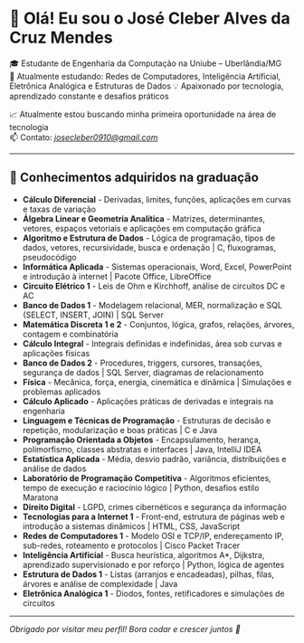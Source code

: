 # 👋 Olá! Eu sou o José Cleber Alves da Cruz Mendes

🎓 Estudante de Engenharia da Computação na Uniube – Uberlândia/MG  
🧠 Atualmente estudando: Redes de Computadores, Inteligência Artificial, Eletrônica Analógica e Estruturas de Dados 
💡 Apaixonado por tecnologia, aprendizado constante e desafios práticos  

📈 Atualmente estou buscando minha primeira oportunidade na área de tecnologia  
📫 Contato: *josecleber0910@gmail.com*  

---

## 📘 Conhecimentos adquiridos na graduação

- **Cálculo Diferencial** - Derivadas, limites, funções, aplicações em curvas e taxas de variação
- **Álgebra Linear e Geometria Analítica** - Matrizes, determinantes, vetores, espaços vetoriais e aplicações em computação gráfica
- **Algoritmo e Estrutura de Dados** - Lógica de programação, tipos de dados, vetores, recursividade, busca e ordenação | C, fluxogramas, pseudocódigo
- **Informática Aplicada** - Sistemas operacionais, Word, Excel, PowerPoint e introdução à internet | Pacote Office, LibreOffice
- **Circuito Elétrico 1** - Leis de Ohm e Kirchhoff, análise de circuitos DC e AC
- **Banco de Dados 1** - Modelagem relacional, MER, normalização e SQL (SELECT, INSERT, JOIN) | SQL Server
- **Matemática Discreta 1 e 2** - Conjuntos, lógica, grafos, relações, árvores, contagem e combinatória
- **Cálculo Integral** - Integrais definidas e indefinidas, área sob curvas e aplicações físicas
- **Banco de Dados 2** - Procedures, triggers, cursores, transações, segurança de dados | SQL Server, diagramas de relacionamento
- **Física** - Mecânica, força, energia, cinemática e dinâmica | Simulações e problemas aplicados
- **Cálculo Aplicado** - Aplicações práticas de derivadas e integrais na engenharia
- **Linguagem e Técnicas de Programação** - Estruturas de decisão e repetição, modularização e boas práticas | C e Java
- **Programação Orientada a Objetos** - Encapsulamento, herança, polimorfismo, classes abstratas e interfaces | Java, IntelliJ IDEA
- **Estatística Aplicada** - Média, desvio padrão, variância, distribuições e análise de dados
- **Laboratório de Programação Competitiva** - Algoritmos eficientes, tempo de execução e raciocínio lógico | Python, desafios estilo Maratona
- **Direito Digital** - LGPD, crimes cibernéticos e segurança da informação
- **Tecnologias para a Internet 1** - Front-end, estrutura de páginas web e introdução a sistemas dinâmicos | HTML, CSS, JavaScript
- **Redes de Computadores 1** - Modelo OSI e TCP/IP, endereçamento IP, sub-redes, roteamento e protocolos | Cisco Packet Tracer
- **Inteligência Artificial** - Busca heurística, algoritmos A*, Dijkstra, aprendizado supervisionado e por reforço | Python, lógica de agentes
- **Estrutura de Dados 1** - Listas (arranjos e encadeadas), pilhas, filas, árvores e análise de complexidade | Java
-  **Eletrônica Analógica 1** - Diodos, fontes, retificadores e simulações de circuitos  

---

*Obrigado por visitar meu perfil! Bora codar e crescer juntos 🚀*
